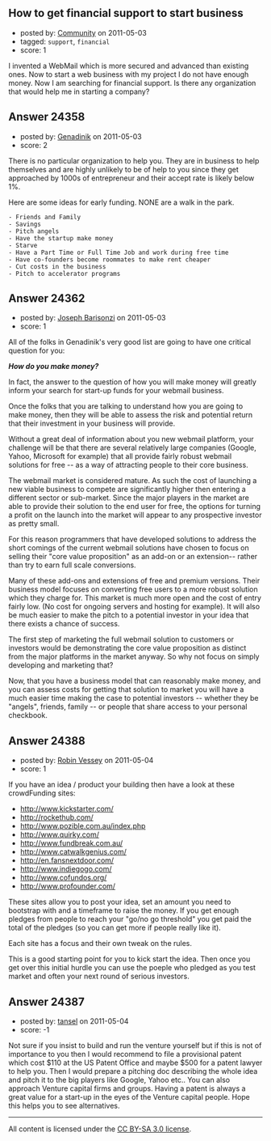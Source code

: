 ## How to get financial support to start business

- posted by: [Community](https://stackexchange.com/users/-1/-1-community) on 2011-05-03
- tagged: `support`, `financial`
- score: 1

I invented a WebMail which is more secured and advanced than existing ones. Now to start a web business with my project I do not have enough money. Now I am searching for financial support. Is there any organization that would help me in starting a company? 


## Answer 24358

- posted by: [Genadinik](https://stackexchange.com/users/-1/8929-genadinik) on 2011-05-03
- score: 2

There is no particular organization to help you.   They are in business to help themselves and are highly unlikely to be of help to you since they get approached by 1000s of entrepreneur and their accept rate is likely below 1%.

Here are some ideas for early funding.  NONE are a walk in the park.

    - Friends and Family 
    - Savings
    - Pitch angels 
    - Have the startup make money
    - Starve
    - Have a Part Time or Full Time Job and work during free time
    - Have co-founders become roommates to make rent cheaper
    - Cut costs in the business
    - Pitch to accelerator programs


## Answer 24362

- posted by: [Joseph Barisonzi](https://stackexchange.com/users/-1/8791-joseph-barisonzi) on 2011-05-03
- score: 1

All of the folks in Genadinik's very good list are going to have one critical question for you:

***How do you make money?***

In fact, the answer to the question of how you will make money will greatly inform your search for start-up funds for your webmail business. 

Once the folks that you are talking to understand how you are going to make money, then they will be able to assess the risk and potential return that their investment in your business will provide. 

Without a great deal of information about you new webmail platform, your challenge will be that there are several relatively large companies (Google, Yahoo, Microsoft for example) that all provide fairly robust webmail solutions for free -- as a way of attracting people to their core business.

The webmail market is considered mature. As such the cost of launching a new viable business to compete are significantly higher then entering a different sector or sub-market. Since the major players in the market are able to provide their solution to the end user for free, the options for turning a profit on the launch into the market will appear to any prospective investor as pretty small.

For this reason programmers that have developed solutions to address the short comings of the current webmail solutions have chosen to focus on selling their "core value proposition" as an add-on or an extension-- rather than try to earn full scale conversions. 

Many of these add-ons and extensions of free and premium versions. Their business model focuses on converting free users to a more robust solution which they charge for. This market is much more open and the cost of entry fairly low. (No cost for ongoing servers and hosting for example). It will also be much easier to make the pitch to a potential investor in your idea that there exists a chance of success. 

The first step of marketing the full webmail solution to customers or investors would be demonstrating the core value proposition as distinct from the major platforms in the market anyway. So why not focus on simply developing and marketing that?

Now, that you have a business model that can reasonably make money, and you can assess costs for getting that solution to market you will have a much easier time making the case to potential investors -- whether they be "angels", friends, family -- or people that share access to your personal checkbook.


## Answer 24388

- posted by: [Robin Vessey](https://stackexchange.com/users/-1/984-robin-vessey) on 2011-05-04
- score: 1

If you have an idea / product your building then have a look at these crowdFunding sites:

 - http://www.kickstarter.com/
 - http://rockethub.com/
 - http://www.pozible.com.au/index.php
 - http://www.quirky.com/
 - http://www.fundbreak.com.au/
 - http://www.catwalkgenius.com/
 - http://en.fansnextdoor.com/
 - http://www.indiegogo.com/
 - http://www.cofundos.org/
 - http://www.profounder.com/

These sites allow you to post your idea, set an amount you need to bootstrap with and a timeframe to raise the money. If you get enough pledges from people to reach your "go/no go threshold" you get paid the total of the pledges (so you can get more if people really like it).

Each site has a focus and their own tweak on the rules.

This is a good starting point for you to kick start the idea. Then once you get over this initial hurdle you can use the poeple who pledged as you test market and often your next round of serious investors.


## Answer 24387

- posted by: [tansel](https://stackexchange.com/users/-1/10206-tansel) on 2011-05-04
- score: -1

Not sure if you insist to build and run the venture yourself but if this is not of importance to you then I would recommend to file a provisional patent which cost $110 at the US Patent Office and maybe $500 for a patent lawyer to help you. Then I would prepare a pitching doc describing the whole idea and pitch it to the big players like Google, Yahoo etc.. You can also approach Venture capital firms and groups. Having a patent is always a great value for a start-up in the eyes of the Venture capital people. Hope this helps you to see alternatives.



---

All content is licensed under the [CC BY-SA 3.0 license](https://creativecommons.org/licenses/by-sa/3.0/).

